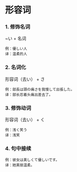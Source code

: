 # 形容词

### 1. 修饰名词

~い + 名词

```
例：優しい人
译：温柔的人
```

### 2. 名词化

形容词（去い） + さ

```
例：部長は頭の痛さを我慢して出張した。
译：部长忍着头痛出差去了。
```

### 3. 修饰动词

形容词（去い） + く

```
例：浅く笑う
译：浅笑
```

### 4. 句中接续

```
例：彼女は美しくて優しいです。
译：她美丽温柔。
```